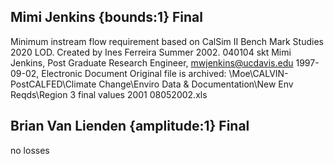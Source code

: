 ## Mimi Jenkins {bounds:1} Final
Minimum instream flow requirement based on CalSim II Bench Mark Studies 2020 LOD.  Created by Ines Ferreira Summer 2002.  040104 skt
Mimi Jenkins, Post Graduate Research Engineer, mwjenkins@ucdavis.edu
1997-09-02, Electronic Document
Original file is archived: \Moe\CALVIN-PostCALFED\Climate Change\Enviro Data & Documentation\New Env Reqds\Region 3 final values 2001 08052002.xls

## Brian Van Lienden {amplitude:1} Final
no losses
